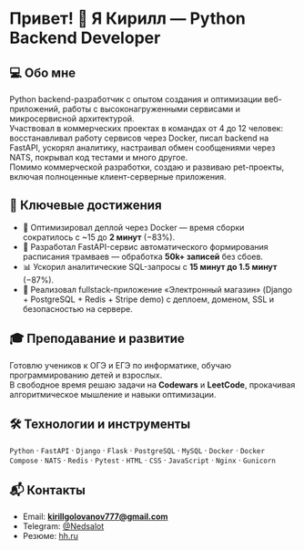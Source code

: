 # Привет! 👋 Я Кирилл — Python Backend Developer

## 💻 Обо мне  
Python backend-разработчик с опытом создания и оптимизации веб-приложений, работы с высоконагруженными сервисами и микросервисной архитектурой.  
Участвовал в коммерческих проектах в командах от 4 до 12 человек: восстанавливал работу сервисов через Docker, писал backend на FastAPI, ускорял аналитику, настраивал обмен сообщениями через NATS, покрывал код тестами и много другое.  
Помимо коммерческой разработки, создаю и развиваю pet-проекты, включая полноценные клиент-серверные приложения.

## 📌 Ключевые достижения  
- 🚀 Оптимизировал деплой через Docker — время сборки сократилось с ~15 до **2 минут** (−83%).  
- 🚌 Разработал FastAPI-сервис автоматического формирования расписания трамваев — обработка **50k+ записей** без сбоев.  
- 📊 Ускорил аналитические SQL-запросы с **15 минут до 1.5 минут** (−87%).   
- 🛒 Реализовал fullstack-приложение «Электронный магазин» (Django + PostgreSQL + Redis + Stripe demo) с деплоем, доменом, SSL и безопасностью на сервере.  

## 🎓 Преподавание и развитие  
Готовлю учеников к ОГЭ и ЕГЭ по информатике, обучаю программированию детей и взрослых.  
В свободное время решаю задачи на **Codewars** и **LeetCode**, прокачивая алгоритмическое мышление и навыки оптимизации.

## 🛠 Технологии и инструменты  
`Python` · `FastAPI` · `Django` · `Flask` · `PostgreSQL` · `MySQL` · `Docker` · `Docker Compose` · `NATS` · `Redis` · `Pytest` · `HTML` · `CSS` · `JavaScript` · `Nginx` · `Gunicorn`

## 📬 Контакты  
- Email: **kirillgolovanov777@gmail.com**  
- Telegram: [@Nedsalot](https://t.me/Nedsalot)  
- Резюме: [hh.ru](https://hh.ru/resume/01c707e1ff0f1424e80039ed1f304a45494578)
